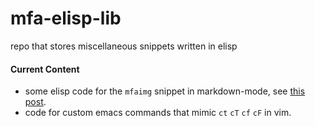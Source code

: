 mfa-elisp-lib
=============

repo that stores miscellaneous snippets written in elisp

#### Current Content ####

+ some elisp code for the `mfaimg` snippet in markdown-mode, see [this post](http://syco.mad4a.me/emacs/2012/08/02/emacs-summary-cont/ ).
+ code for custom emacs commands that mimic `ct` `cT` `cf` `cF` in vim.



